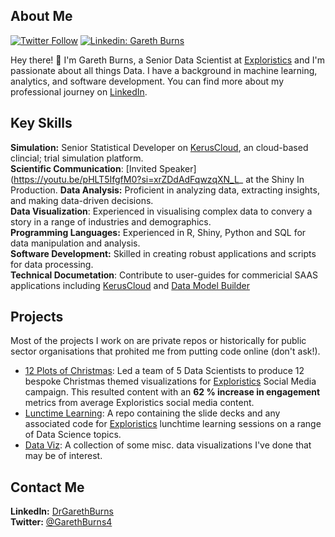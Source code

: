 ## About Me

[![Twitter Follow](https://img.shields.io/twitter/follow/GarethBurns4?style=social)](https://twitter.com/GarethBurns4)
[![Linkedin: Gareth Burns](https://img.shields.io/badge/-drgarethburns-blue?style=flat-square&logo=Linkedin&logoColor=white&link=https://www.linkedin.com/in/drgarethburns/)](https://www.linkedin.com/in/drgarethburns/)

Hey there! 👋 I'm Gareth Burns, a Senior Data Scientist at [Exploristics](https://exploristics.com/) and I'm passionate about all things Data. I have a background in machine learning, analytics, and software development.
You can find more about my professional journey on [LinkedIn](https://www.linkedin.com/in/drgarethburns/).

## Key Skills
**Simulation:** Senior Statistical Developer on [KerusCloud](https://exploristics.com/keruscloud-platform-overview/), an cloud-based clincial; trial simulation platform.\
**Scientific Communication**: [Invited Speaker](https://youtu.be/pHLT5IfgfM0?si=xrZDdAdFqwzqXN_L_ at the Shiny In Production. 
**Data Analysis:** Proficient in analyzing data, extracting insights, and making data-driven decisions.\
**Data Visualization**: Experienced in visualising complex data to convery a story in a range of industries and demographics.\
**Programming Languages:** Experienced in R, Shiny, Python and SQL for data manipulation and analysis.\
**Software Development:** Skilled in creating robust applications and scripts for data processing.\
**Technical Documetation**: Contribute to user-guides for commericial SAAS applications including [KerusCloud](https://help.keruscloud.com/) and [Data Model Builder](https://gaburns.quarto.pub/dmb/)

## Projects
Most of the projects I work on are private repos or historically for public sector organisations that prohited me from putting code online (don't ask!).

- [12 Plots of Christmas](https://github.com/GABurns/12PlotsChristmas):
Led a team of 5 Data Scientists to produce 12 bespoke Christmas themed visualizations for 
[Exploristics](https://exploristics.com/) Social Media campaign. This resulted content with
an **62 % increase in engagement** metrics from average Exploristics social media content.
- [Lunctime Learning](https://github.com/GABurns/Presentations): A repo containing the slide decks and any associated code for [Exploristics](https://exploristics.com/) lunchtime learning sessions on a range of Data Science topics.
- [Data Viz](https://github.com/GABurns/DataViz): A collection of some misc. data visualizations I've done that may be of interest.


## Contact Me
**LinkedIn:** [DrGarethBurns](https://www.linkedin.com/in/drgarethburns/)\
**Twitter:** [@GarethBurns4](https://twitter.com/GarethBurns4)

